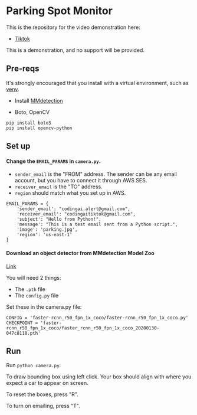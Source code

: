 # Parking Spot Monitor

This is the repository for the video demonstration here:

- [Tiktok]()

This is a demonstration, and no support will be provided.

## Pre-reqs

It's strongly encouraged that you install with a virtual environment, such as [venv](https://docs.python.org/3/library/venv.html).

- Install [MMdetection](https://mmdetection.readthedocs.io/en/latest/get_started.html)

- Boto, OpenCV
```
pip install boto3 
pip install opencv-python
```

## Set up

#### Change the ```EMAIL_PARAMS``` in ```camera.py```. 

- ```sender_email``` is the "FROM" address. The sender can be any email account, but you have to connect it through AWS SES.
- ```receiver_email``` is the "TO" address.
- ```region``` should match what you set up in AWS.

```
EMAIL_PARAMS = {
    'sender_email': "codingai.alert@gmail.com",
    'receiver_email': "codingaitiktok@gmail.com",
    'subject': "Hello from Python!",
    'message': "This is a test email sent from a Python script.",
    'image': 'parking.jpg',
    'region': 'us-east-1'
}
```

#### Download an object detector from MMdetection Model Zoo

[Link](https://mmdetection.readthedocs.io/en/latest/model_zoo.html)

You will need 2 things:

- The ```.pth``` file
- The ```config.py``` file

Set these in the camera.py file:

```
CONFIG = 'faster-rcnn_r50_fpn_1x_coco/faster-rcnn_r50_fpn_1x_coco.py'
CHECKPOINT = 'faster-rcnn_r50_fpn_1x_coco/faster_rcnn_r50_fpn_1x_coco_20200130-047c8118.pth'
```

## Run

Run ```python camera.py```.

To draw bounding box using left click. Your box should align with where you expect a car to appear on screen.

To reset the boxes, press "R".

To turn on emailing, press "T".
